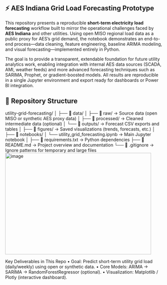 ## ⚡ AES Indiana Grid Load Forecasting Prototype

This repository presents a reproducible **short-term electricity load forecasting** workflow built to mirror the operational challenges faced by **AES Indiana** and other utilities. Using open MISO regional load data as a public proxy for AES’s grid demand, the notebook demonstrates an end-to-end process—data cleaning, feature engineering, baseline ARIMA modeling, and visual forecasting—implemented entirely in Python.

The goal is to provide a transparent, extendable foundation for future utility analytics work, enabling integration with internal AES data sources (SCADA, AMI, weather feeds) and more advanced forecasting techniques such as SARIMA, Prophet, or gradient-boosted models. All results are reproducible in a single Jupyter environment and export ready for dashboards or Power BI integration.

## 🧱 Repository Structure
utility-grid-forecasting/
│
├── 📂 data/
│ ├── 📁 raw/ → Source data (open MISO or synthetic AES proxy data)
│ ├── 📁 processed/ → Cleaned intermediate data (optional)
│ └── 📁 outputs/ → Forecast CSV exports and tables
│
├── 📂 figures/ → Saved visualizations (trends, forecasts, etc.)
│
├── 📂 notebooks/
│ └── utility_grid_forecasting.ipynb → Main Jupyter notebook
│
├── 📄 requirements.txt → Python dependencies
├── 📄 README.md → Project overview and documentation
└── 📄 .gitignore → Ignore patterns for temporary and large files
<img width="468" height="326" alt="image" src="https://github.com/user-attachments/assets/b05e2bbd-4436-4792-9754-c9f3c59841e5" />

Key Deliverables in This Repo
•	Goal: Predict short-term utility grid load (daily/weekly) using open or synthetic data.
•	Core Models: ARIMA → SARIMA → RandomForestRegressor (optional).
•	Visualization: Matplotlib / Plotly (interactive dashboard).

